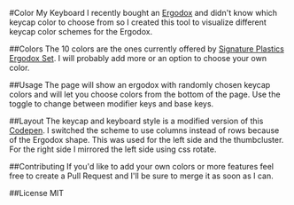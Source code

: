 #Color My Keyboard
I recently bought an [Ergodox](https://www.massdrop.com/buy/ergodox?s=ergodox)  and didn't know which keycap color to choose from so I created this tool to visualize different keycap color schemes for the Ergodox.

##Colors
The 10 colors are the ones currently offered by [Signature Plastics Ergodox Set](http://keyshop.pimpmykeyboard.com/products/full-keysets/dsa-blank-sets-1).
I will probably add more or an option to choose your own color.

##Usage
The page will show an ergodox with randomly chosen keycap colors and will let you choose colors from the bottom of the page. Use the toggle to change between modifier keys and base keys.

##Layout
The keycap and keyboard style is a modified version of this [Codepen](http://codepen.io/dehash/pen/nEJyf). I switched the scheme to use columns instead of rows because of the Ergodox shape. This was used for the left side and the thumbcluster. For the right side I mirrored the left side using css rotate.

##Contributing
If you'd like to add your own colors or more features feel free to create a Pull Request and I'll be sure to merge it as soon as I can.

##License
MIT
